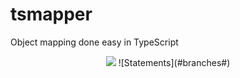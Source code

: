 # tsmapper

Object mapping done easy in TypeScript

<p align="center">
    <img src="https://img.shields.io/github/workflow/status/smardev-inc/tsmapper/Continuous%20Integration" />
    ![Statements](#branches#)
</p>
